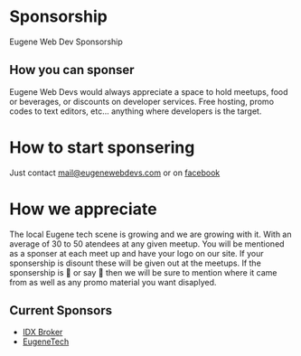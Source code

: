 # Sponsorship
Eugene Web Dev Sponsorship

## How you can sponser
Eugene Web Devs would always appreciate a space to hold meetups, food or beverages, or discounts on developer services. Free hosting, promo codes to text editors, etc... anything where developers is the target.

# How to start sponsering
Just contact mail@eugenewebdevs.com or on [facebook](https://www.facebook.com/eugenewebdevs/)

# How we appreciate
The local Eugene tech scene is growing and we are growing with it. With an average of 30 to 50 atendees at any given meetup.
You will be mentioned as a sponser at each meet up and have your logo on our site. If your sponsership is disount these will be given out at the meetups. If the sponsership is :pizza: or say :beer: then we will be sure to mention where it came from as well as any promo material you want disaplyed.

## Current Sponsors
* [IDX Broker](https://idxbroker.com)
* [EugeneTech](https://eugenetech.org/)

